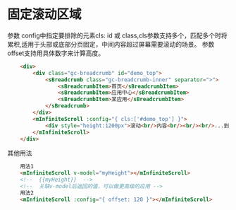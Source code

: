 # 固定滚动区域

参数 config中指定要排除的元素cls: id 或 class,cls参数支持多个，匹配多个时将累积,适用于头部或底部分页固定，中间内容超过屏幕需要滚动的场景。
参数offset支持用具体数字来计算高度。

```html
	<div>
        <div class="gc-breadcrumb" id="demo_top">
            <sBreadcrumb class="gc-breadcrumb-inner" separator=">">
                <sBreadcrumbItem>首页</sBreadcrumbItem>
                <sBreadcrumbItem>应用中心</sBreadcrumbItem>
                <sBreadcrumbItem>某应用</sBreadcrumbItem>
            </sBreadcrumb>
        </div>
        <mInfiniteScroll :config="{ cls:['#demo_top'] }">
            <div style="height:1200px">滚动<br/>内容<br/><br/><br/>...到底了</div>
        </mInfiniteScroll>
    </div>
```

其他用法

```html
    用法1
	<mInfiniteScroll v-model="myHeight"></mInfiniteScroll>
    <!--  {{myHeight}}  -->
    <!--  关联v-model后返回的值，可以做更高级的应用 -->
    用法2
    <mInfiniteScroll :config="{ offset: 120 }"></mInfiniteScroll>
```